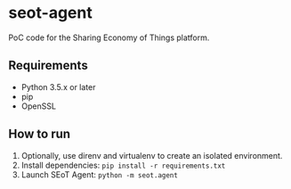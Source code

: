 # seot-agent

PoC code for the Sharing Economy of Things platform.

## Requirements

- Python 3.5.x or later
- pip
- OpenSSL

## How to run

1. Optionally, use direnv and virtualenv to create an isolated environment.
2. Install dependencies: `pip install -r requirements.txt`
3. Launch SEoT Agent: `python -m seot.agent`

